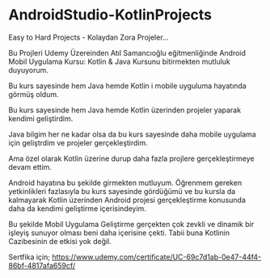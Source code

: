 # AndroidStudio-KotlinProjects

Easy to Hard Projects - Kolaydan Zora Projeler...


Bu Projleri Udemy Üzereinden Atıl Samancıoğlu eğitmenliğinde Android Mobil Uygulama Kursu: Kotlin & Java Kursunu bitirmekten mutluluk duyuyorum.

Bu kurs sayesinde hem Java hemde Kotlin i mobile uyguluma hayatında görmüş oldum. 

Bu kurs sayesinde hem Java hemde Kotlin üzerinden projeler yaparak kendimi geliştirdim. 

Java bilgim her ne kadar olsa da bu kurs sayesinde daha mobile uygulama için geliştrdim ve projeler gerçekleştirdim.

Ama özel olarak Kotlin üzerine durup daha fazla projlere gerçekleştirmeye devam ettim. 

Android hayatına bu şekilde girmekten mutluyum. Öğrenmem gereken yetkinlikleri fazlasıyla bu kurs sayesinde gördüğümü ve bu kursla da kalmayarak Kotlin üzerinden Android projesi gerçekleştirme konusunda daha da kendimi geliştirme içerisindeyim. 

Bu şekilde Mobil Uygulama Geliştirme gerçekten çok zevkli ve dinamik bir işleyiş sunuyor olması beni daha içerisine çekti. Tabii buna Kotlinin Cazibesinin de etkisi yok değil.


Sertfika için;
https://www.udemy.com/certificate/UC-69c7d1ab-0e47-44f4-86bf-4817afa659cf/


